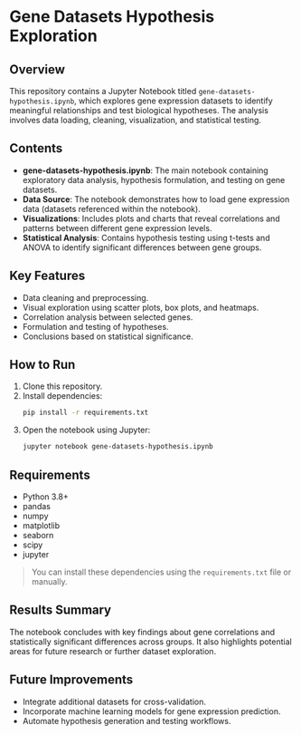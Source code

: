# Gene Datasets Hypothesis Exploration

## Overview
This repository contains a Jupyter Notebook titled `gene-datasets-hypothesis.ipynb`, which explores gene expression datasets to identify meaningful relationships and test biological hypotheses. The analysis involves data loading, cleaning, visualization, and statistical testing.

## Contents
- **gene-datasets-hypothesis.ipynb**: The main notebook containing exploratory data analysis, hypothesis formulation, and testing on gene datasets.
- **Data Source**: The notebook demonstrates how to load gene expression data (datasets referenced within the notebook).
- **Visualizations**: Includes plots and charts that reveal correlations and patterns between different gene expression levels.
- **Statistical Analysis**: Contains hypothesis testing using t-tests and ANOVA to identify significant differences between gene groups.

## Key Features
- Data cleaning and preprocessing.
- Visual exploration using scatter plots, box plots, and heatmaps.
- Correlation analysis between selected genes.
- Formulation and testing of hypotheses.
- Conclusions based on statistical significance.

## How to Run
1. Clone this repository.
2. Install dependencies:
   ```bash
   pip install -r requirements.txt
   ```
3. Open the notebook using Jupyter:
   ```bash
   jupyter notebook gene-datasets-hypothesis.ipynb
   ```

## Requirements
- Python 3.8+
- pandas
- numpy
- matplotlib
- seaborn
- scipy
- jupyter

> You can install these dependencies using the `requirements.txt` file or manually.

## Results Summary
The notebook concludes with key findings about gene correlations and statistically significant differences across groups. It also highlights potential areas for future research or further dataset exploration.

## Future Improvements
- Integrate additional datasets for cross-validation.
- Incorporate machine learning models for gene expression prediction.
- Automate hypothesis generation and testing workflows.

